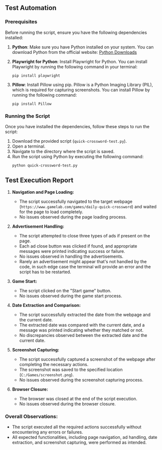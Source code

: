 ## Test Automation

### Prerequisites

Before running the script, ensure you have the following dependencies installed:

1. **Python**: Make sure you have Python installed on your system. You can download Python from the official website: [Python Downloads](https://www.python.org/downloads/)

2. **Playwright for Python**: Install Playwright for Python. You can install Playwright by running the following command in your terminal:
   ```
   pip install playwright
   ```

3. **Pillow**: Install Pillow using pip. Pillow is a Python Imaging Library (PIL), which is required for capturing screenshots. You can install Pillow by running the following command:
   ```
   pip install Pillow
   ```

### Running the Script

Once you have installed the dependencies, follow these steps to run the script:

1. Download the provided script (`quick-crossword-test.py`).
2. Open a terminal.
3. Navigate to the directory where the script is saved.
4. Run the script using Python by executing the following command:
   ```
   python quick-crossword-test.py
   ```
   
## Test Execution Report

1. **Navigation and Page Loading:**
   - The script successfully navigated to the target webpage (`https://www.gamelab.com/games/daily-quick-crossword`) and waited for the page to load completely.
   - No issues observed during the page loading process.

2. **Advertisement Handling:**
   - The script attempted to close three types of ads if present on the page.
   - Each ad close button was clicked if found, and appropriate messages were printed indicating success or failure.
   - No issues observed in handling the advertisements.
   - Rarely an advertisement might appear that's not handled by the code, in such edge case the terminal will provide an error and the script has to be restarted.

3. **Game Start:**
   - The script clicked on the "Start game" button.
   - No issues observed during the game start process.

4. **Date Extraction and Comparison:**
   - The script successfully extracted the date from the webpage and the current date.
   - The extracted date was compared with the current date, and a message was printed indicating whether they matched or not.
   - No discrepancies observed between the extracted date and the current date.

5. **Screenshot Capturing:**
   - The script successfully captured a screenshot of the webpage after completing the necessary actions.
   - The screenshot was saved to the specified location (`C:/Games/screenshot.png`).
   - No issues observed during the screenshot capturing process.

6. **Browser Closure:**
   - The browser was closed at the end of the script execution.
   - No issues observed during the browser closure.

### Overall Observations:
- The script executed all the required actions successfully without encountering any errors or failures.
- All expected functionalities, including page navigation, ad handling, date extraction, and screenshot capturing, were performed as intended.
